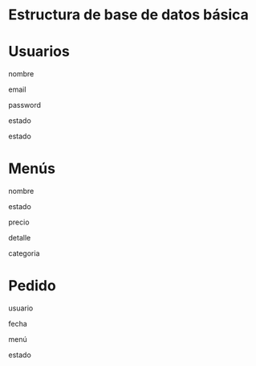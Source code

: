 
# Estructura de base de datos básica

# Usuarios

nombre

email

password

estado

estado

# Menús

nombre

estado

precio

detalle

categoria

# Pedido

usuario

fecha

menú

estado

